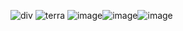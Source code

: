 ![div](https://i.imgur.com/n1oCvyI.png)
   ![terra](https://i.imgur.com/uV72TeM.png)
![image](https://github.com/user-attachments/assets/994dacd8-14e5-4aa2-a8b6-138dd5bdc7f8)![image](https://github.com/user-attachments/assets/b73505cc-0955-407f-8cc9-4758eaba5cc1)![image](https://github.com/user-attachments/assets/40fb80b4-f5de-4c60-88f3-aed9f487b37a)
